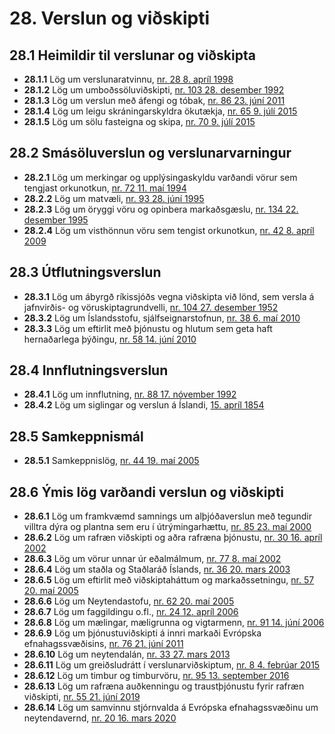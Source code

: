 # 28. Verslun og viðskipti

## 28.1 Heimildir til verslunar og viðskipta

* __28.1.1__ Lög um verslunaratvinnu, [nr. 28 8. apríl 1998](1998028.md)
* __28.1.2__ Lög um umboðssöluviðskipti, [nr. 103 28. desember 1992](1992103.md)
* __28.1.3__ Lög um verslun með áfengi og tóbak, [nr. 86 23. júní 2011](2011086.md)
* __28.1.4__ Lög um leigu skráningarskyldra ökutækja, [nr. 65 9. júlí 2015](2015065.md)
* __28.1.5__ Lög um sölu fasteigna og skipa, [nr. 70 9. júlí 2015](2015070.md)

## 28.2 Smásöluverslun og verslunarvarningur

* __28.2.1__ Lög um merkingar og upplýsingaskyldu varðandi vörur sem tengjast orkunotkun, [nr. 72 11. maí 1994](1994072.md)
* __28.2.2__ Lög um matvæli, [nr. 93 28. júní 1995](1995093.md)
* __28.2.3__ Lög um öryggi vöru og opinbera markaðsgæslu, [nr. 134 22. desember 1995](1995134.md)
* __28.2.4__ Lög um visthönnun vöru sem tengist orkunotkun, [nr. 42 8. apríl 2009](2009042.md)

## 28.3 Útflutningsverslun

* __28.3.1__ Lög um ábyrgð ríkissjóðs vegna viðskipta við lönd, sem versla á jafnvirðis- og vöruskiptagrundvelli, [nr. 104 27. desember 1952](1952104.md)
* __28.3.2__ Lög um Íslandsstofu, sjálfseignarstofnun, [nr. 38 6. maí 2010](2010038.md)
* __28.3.3__ Lög um eftirlit með þjónustu og hlutum sem geta haft hernaðarlega þýðingu, [nr. 58 14. júní 2010](2010058.md)

## 28.4 Innflutningsverslun

* __28.4.1__ Lög um innflutning, [nr. 88 17. nóvember 1992](1992088.md)
* __28.4.2__ Lög um siglingar og verslun á Íslandi, [15. apríl 1854](1854154.md)

## 28.5 Samkeppnismál

* __28.5.1__ Samkeppnislög, [nr. 44 19. maí 2005](2005044.md)

## 28.6 Ýmis lög varðandi verslun og viðskipti

* __28.6.1__ Lög um framkvæmd samnings um alþjóðaverslun með tegundir villtra dýra og plantna sem eru í útrýmingarhættu, [nr. 85 23. maí 2000](2000085.md)
* __28.6.2__ Lög um rafræn viðskipti og aðra rafræna þjónustu, [nr. 30 16. apríl 2002](2002030.md)
* __28.6.3__ Lög um vörur unnar úr eðalmálmum, [nr. 77 8. maí 2002](2002077.md)
* __28.6.4__ Lög um staðla og Staðlaráð Íslands, [nr. 36 20. mars 2003](2003036.md)
* __28.6.5__ Lög um eftirlit með viðskiptaháttum og markaðssetningu, [nr. 57 20. maí 2005](2005057.md)
* __28.6.6__ Lög um Neytendastofu, [nr. 62 20. maí 2005](2005062.md)
* __28.6.7__ Lög um faggildingu o.fl., [nr. 24 12. apríl 2006](2006024.md)
* __28.6.8__ Lög um mælingar, mæligrunna og vigtarmenn, [nr. 91 14. júní 2006](2006091.md)
* __28.6.9__ Lög um þjónustuviðskipti á innri markaði Evrópska efnahagssvæðisins, [nr. 76 21. júní 2011](2011076.md)
* __28.6.10__ Lög um neytendalán, [nr. 33 27. mars 2013](2013033.md)
* __28.6.11__ Lög um greiðsludrátt í verslunarviðskiptum, [nr. 8 4. febrúar 2015](2015008.md)
* __28.6.12__ Lög um timbur og timburvöru, [nr. 95 13. september 2016](2016095.md)
* __28.6.13__ Lög um rafræna auðkenningu og traustþjónustu fyrir rafræn viðskipti, [nr. 55  21. júní 2019](2019055.md)
* __28.6.14__ Lög um samvinnu stjórnvalda á Evrópska efnahagssvæðinu um neytendavernd, [nr. 20  16. mars 2020](2020020.md)

